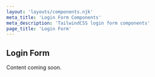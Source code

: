 ```yaml
---
layout: 'layouts/components.njk'
meta_title: 'Login Form Components'
meta_description: 'TailwindCSS login form components'
page_title: 'Login Form'
---
```


## Login Form

Content coming soon.
